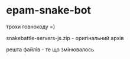 # epam-snake-bot
трохи говнокоду =)



snakebattle-servers-js.zip - оригінальний архів

решта файлів - те що змінювалось
